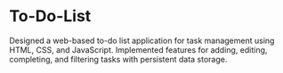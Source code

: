 # To-Do-List
Designed a web-based to-do list application for task management using HTML, CSS, and JavaScript. Implemented features for adding, editing, completing, and filtering tasks with persistent data storage.
